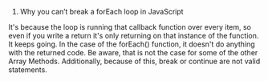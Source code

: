 1. Why you can’t break a forEach loop in JavaScript

It's because the loop is running that callback function over every item, so even if you write a return it's only returning on that instance of the function. It keeps going. In the case of the forEach() function, it doesn't do anything with the returned code. Be aware, that is not the case for some of the other Array Methods.
Additionally, because of this, break or continue are not valid statements.